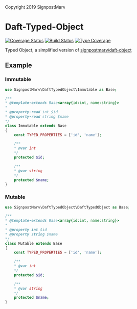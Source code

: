 Copyright 2019 SignpostMarv

# Daft-Typed-Object
[![Coverage Status](https://coveralls.io/repos/github/SignpostMarv/Daft-Typed-Object/badge.svg?branch=master)](https://coveralls.io/github/SignpostMarv/Daft-Typed-Object?branch=master)
[![Build Status](https://travis-ci.org/SignpostMarv/Daft-Typed-Object.svg?branch=master)](https://travis-ci.org/SignpostMarv/Daft-Typed-Object)
[![Type Coverage](https://shepherd.dev/github/signpostmarv/Daft-Typed-Object/coverage.svg)](https://shepherd.dev/github/signpostmarv/Daft-Typed-Object)

Typed Object, a simplified version of [signpostmarv/daft-object](https://github.com/SignpostMarv/daft-object)

## Example
### Immutable
```php
use SignpostMarv\DaftTypedObject\Immutable as Base;

/**
* @template-extends Base<array{id:int, name:string}>
*
* @property-read int $id
* @property-read string $name
*/
class Immutable extends Base
{
	const TYPED_PROPERTIES = ['id', 'name'];

	/**
	* @var int
	*/
	protected $id;

	/**
	* @var string
	*/
	protected $name;
}
```

### Mutable
```php
use SignpostMarv\DaftTypedObject\DaftTypedObject as Base;

/**
* @template-extends Base<array{id:int, name:string}>
*
* @property int $id
* @property string $name
*/
class Mutable extends Base
{
	const TYPED_PROPERTIES = ['id', 'name'];

	/**
	* @var int
	*/
	protected $id;

	/**
	* @var string
	*/
	protected $name;
}
```
